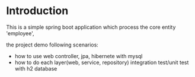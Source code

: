 # Introduction

This is a simple spring boot application which process the core entity 'employee',

the project demo following scenarios:

* how to use web controller, jpa, hibernete with mysql
* how to do each layer(web, service, repository) integration test/unit test with h2 database



